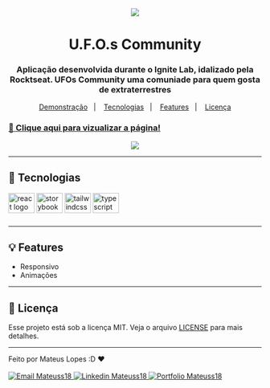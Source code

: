 <div align="center">
  <img src="https://i.imgur.com/0NEokZL.png">
</div>

<h1 align="center">
    U.F.O.s Community
</h1>

<h3 align="center">
  Aplicação desenvolvida durante o Ignite Lab, idalizado pela Rocktseat. UFOs Community uma comuniade para quem gosta de extraterrestres
</h3>

<p align="center">
    <a href="#🔗-deploy">Demonstração</a>&nbsp;&nbsp;&nbsp;|&nbsp;&nbsp;&nbsp;
    <a href="#🔨-tecnologias">Tecnologias</a>&nbsp;&nbsp;&nbsp;|&nbsp;&nbsp;&nbsp;
    <a href="#💡-features">Features</a>&nbsp;&nbsp;&nbsp;|&nbsp;&nbsp;&nbsp;
    <a href="#📝-licença">Licença</a>
</p>

### [🔗 Clique aqui para vizualizar a página!](https://ufos-community.vercel.app)
<div align="center">
  <img src="https://i.imgur.com/fY9CiCT.png">
</div>

>
---

## 🔨 Tecnologias

<div align="left">
  <img src="https://cdn.jsdelivr.net/gh/devicons/devicon/icons/react/react-original.svg" height="40" width="52" alt="react logo"  />
  <img src="https://cdn.jsdelivr.net/gh/devicons/devicon/icons/storybook/storybook-original.svg" height="40" width="52" alt="storybook logo"  />
  <img src="https://cdn.jsdelivr.net/gh/devicons/devicon/icons/tailwindcss/tailwindcss-plain.svg" height="40" width="52" alt="tailwindcss logo"  />
  <img src="https://cdn.jsdelivr.net/gh/devicons/devicon/icons/typescript/typescript-original.svg" height="40" width="52" alt="typescript logo"  />
</div>

###

>
---
## 💡 Features

- Responsivo
- Animações

---

## 📝 Licença   

Esse projeto está sob a licença MIT. Veja o arquivo [LICENSE](LICENSE) para mais detalhes.

---

Feito por Mateus Lopes :D ❤ <br><br>
<a href="mailto:mateus20.lopes02@gmail.com" target="_blank">
  <img src="https://img.shields.io/badge/Gmail-D14836?style=for-the-badge&logo=gmail&logoColor=white" alt="Email Mateuss18">
</a>
<a href="https://www.linkedin.com/in/mateus--lopes/" target="_blank">
  <img src="https://img.shields.io/badge/LinkedIn-0077B5?style=for-the-badge&logo=linkedin&logoColor=white" alt="Linkedin Mateuss18">
</a>
<a href="https://mateus-lopes-portfolio.netlify.app" target="_blank">
  <img src="https://img.shields.io/badge/-Portfolio-black?logo=flickr&style=for-the-badge" alt="Portfolio Mateuss18">
</a>

